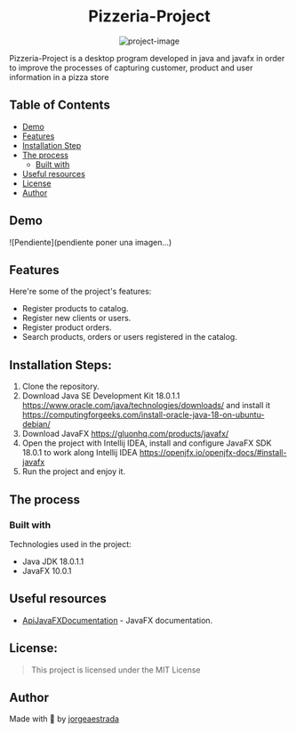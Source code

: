 <h1 align="center" id="title">Pizzeria-Project</h1>

<p align="center"><img src="https://socialify.git.ci/jorgeaestrada/Pizzeria-Project/image?font=Inter&language=1&owner=1&pattern=Solid&theme=Dark" alt="project-image"></p>

<p id="description">Pizzeria-Project is a desktop program developed in java and javafx in order to improve the processes of capturing customer, product and user information in a pizza store
</p>

## Table of Contents

- [Demo](#demo)
- [Features](#features)
- [Installation Step](#installation-steps)
- [The process](#the-process)
  - [Built with](#built-with)
- [Useful resources](#useful-resources)
- [License](#license)
- [Author](#author)

## Demo

![Pendiente](pendiente poner una imagen...)
  
## Features

Here're some of the project's features:

*   Register products to catalog.
*   Register new clients or users.
*   Register product orders.
*   Search products, orders or users registered in the catalog.

## Installation Steps:

1. Clone the repository.
2. Download Java SE Development Kit 18.0.1.1 https://www.oracle.com/java/technologies/downloads/ and install it https://computingforgeeks.com/install-oracle-java-18-on-ubuntu-debian/ 
3. Download JavaFX https://gluonhq.com/products/javafx/
4. Open the project with Intellij IDEA, install and configure JavaFX SDK 18.0.1 to work along Intellij IDEA https://openjfx.io/openjfx-docs/#install-javafx
5. Run the project and enjoy it.

## The process 
### Built with

Technologies used in the project:

*   Java JDK 18.0.1.1
*   JavaFX 10.0.1

## Useful resources

* [ApiJavaFXDocumentation](https://openjfx.io/javadoc/18/) - JavaFX documentation.

## License:

> This project is licensed under the MIT License

## Author

Made with 💜 by [jorgeaestrada](https://linkedin.com/in/jorgearmandoestrada)
